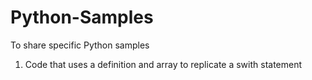 # Python-Samples
To share specific Python samples

1) Code that uses a definition and array to replicate a swith statement
